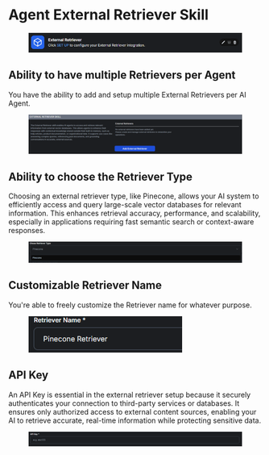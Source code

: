# Agent External Retriever Skill

<figure><img src="../.gitbook/assets/image (167).png" alt=""><figcaption></figcaption></figure>

## Ability to have multiple Retrievers per Agent

You have the ability to add and setup multiple External Retrievers per AI Agent.

<figure><img src="../.gitbook/assets/image (163).png" alt=""><figcaption></figcaption></figure>

## Ability to choose the Retriever Type

Choosing an external retriever type, like Pinecone, allows your AI system to efficiently access and query large-scale vector databases for relevant information. This enhances retrieval accuracy, performance, and scalability, especially in applications requiring fast semantic search or context-aware responses.

<figure><img src="../.gitbook/assets/image (164).png" alt=""><figcaption></figcaption></figure>

## Customizable Retriever Name

You're able to freely customize the Retriever name for whatever purpose.

<figure><img src="../.gitbook/assets/image (165).png" alt=""><figcaption></figcaption></figure>

## API Key

An API Key is essential in the external retriever setup because it securely authenticates your connection to third-party services or databases. It ensures only authorized access to external content sources, enabling your AI to retrieve accurate, real-time information while protecting sensitive data.

<figure><img src="../.gitbook/assets/image (166).png" alt=""><figcaption></figcaption></figure>


